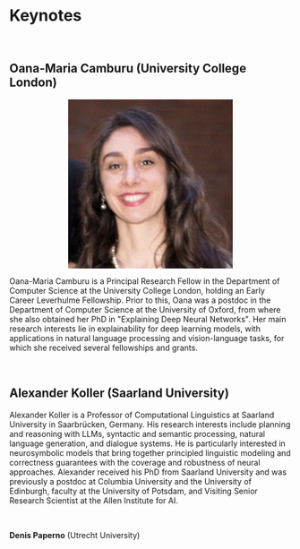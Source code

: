 Keynotes
====

<br>

Oana-Maria Camburu (University College London)
----

<img style="display: block; margin: auto;" src="photos/OMCamburu.png"/>

Oana-Maria Camburu is a Principal Research Fellow in the Department of Computer Science at the University College London, holding an Early Career Leverhulme Fellowship. Prior to this, Oana was a postdoc in the Department of Computer Science at the University of Oxford, from where she also obtained her PhD in "Explaining Deep Neural Networks". Her main research interests lie in explainability for deep learning models, with applications in natural language processing and vision-language tasks, for which she received several fellowships and grants.


<br>

Alexander Koller (Saarland University)
----

<!-- <img style="display: block; margin: auto;" src="photos/koller-small.jpeg"/> -->

Alexander Koller is a Professor of Computational Linguistics at
Saarland University in Saarbrücken, Germany. His research interests
include planning and reasoning with LLMs, syntactic and semantic
processing, natural language generation, and dialogue systems. He is
particularly interested in neurosymbolic models that bring together
principled linguistic modeling and correctness guarantees with the
coverage and robustness of neural approaches. Alexander received his
PhD from Saarland University and was previously a postdoc at Columbia
University and the University of Edinburgh, faculty at the University
of Potsdam, and Visiting Senior Research Scientist at the Allen
Institute for AI.

<br>

**Denis Paperno** (Utrecht University)





